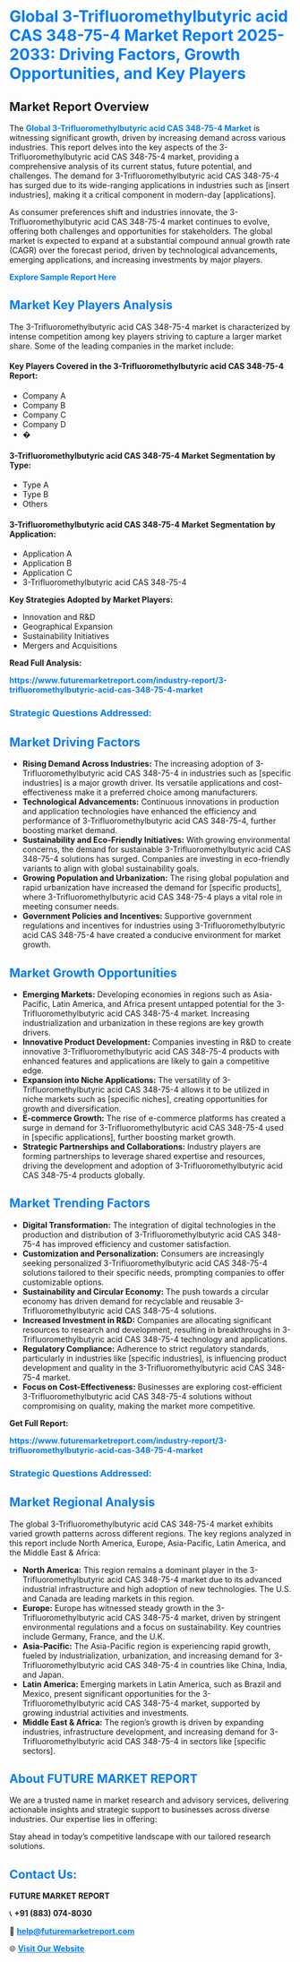 <h1 style="color: #007BFF;">Global 3-Trifluoromethylbutyric acid CAS 348-75-4 Market Report 2025-2033: Driving Factors, Growth Opportunities, and Key Players</h1>

<section id="overview">
<h2>Market Report Overview</h2>
<p>The <a href="https://www.futuremarketreport.com/industry-report/3-trifluoromethylbutyric-acid-cas-348-75-4-market" style="color: #007BFF; text-decoration: none;"><strong>Global 3-Trifluoromethylbutyric acid CAS 348-75-4 Market</strong></a> is witnessing significant growth, driven by increasing demand across various industries. This report delves into the key aspects of the 3-Trifluoromethylbutyric acid CAS 348-75-4 market, providing a comprehensive analysis of its current status, future potential, and challenges. The demand for 3-Trifluoromethylbutyric acid CAS 348-75-4 has surged due to its wide-ranging applications in industries such as [insert industries], making it a critical component in modern-day [applications].</p>
<p>As consumer preferences shift and industries innovate, the 3-Trifluoromethylbutyric acid CAS 348-75-4 market continues to evolve, offering both challenges and opportunities for stakeholders. The global market is expected to expand at a substantial compound annual growth rate (CAGR) over the forecast period, driven by technological advancements, emerging applications, and increasing investments by major players.</p>
</section>

<section id="overview">
<p><a href="https://www.futuremarketreport.com/request-sample/reportId=119475" style="color: #007BFF; text-decoration: none;"><strong>Explore Sample Report Here</strong></a></p>
</section>

<section id="key-players">
<h2 style="color: #007BFF;">Market Key Players Analysis</h2>
<p>The 3-Trifluoromethylbutyric acid CAS 348-75-4 market is characterized by intense competition among key players striving to capture a larger market share. Some of the leading companies in the market include:</p>
<h4>Key Players Covered in the 3-Trifluoromethylbutyric acid CAS 348-75-4 Report:</h4>
<ul><li>Company A</li><li>Company B</li><li>Company C</li><li>Company D</li><li>�</li></ul>
<h4>3-Trifluoromethylbutyric acid CAS 348-75-4 Market Segmentation by Type:</h4>
<ul><li>Type A</li><li>Type B</li><li>Others</li></ul>

<h4>3-Trifluoromethylbutyric acid CAS 348-75-4 Market Segmentation by Application:</h4>
<ul><li>Application A</li><li>Application B</li><li>Application C</li><li>3-Trifluoromethylbutyric acid CAS 348-75-4</li></ul>
<p><strong>Key Strategies Adopted by Market Players:</strong></p>
<ul>
<li>Innovation and R&D</li>
<li>Geographical Expansion</li>
<li>Sustainability Initiatives</li>
<li>Mergers and Acquisitions</li>
</ul>
</section>

<section>
<p><strong>Read Full Analysis: </strong></p><a href="https://www.futuremarketreport.com/industry-report/3-trifluoromethylbutyric-acid-cas-348-75-4-market" style="color: #007BFF; text-decoration: none;"><strong>https://www.futuremarketreport.com/industry-report/3-trifluoromethylbutyric-acid-cas-348-75-4-market</strong></a>
<h3 style="color: #007BFF;">Strategic Questions Addressed:</h3>
</section>

<section id="driving-factors">
<h2 style="color: #007BFF;">Market Driving Factors</h2>
<ul>
<li><strong>Rising Demand Across Industries:</strong> The increasing adoption of 3-Trifluoromethylbutyric acid CAS 348-75-4 in industries such as [specific industries] is a major growth driver. Its versatile applications and cost-effectiveness make it a preferred choice among manufacturers.</li>
<li><strong>Technological Advancements:</strong> Continuous innovations in production and application technologies have enhanced the efficiency and performance of 3-Trifluoromethylbutyric acid CAS 348-75-4, further boosting market demand.</li>
<li><strong>Sustainability and Eco-Friendly Initiatives:</strong> With growing environmental concerns, the demand for sustainable 3-Trifluoromethylbutyric acid CAS 348-75-4 solutions has surged. Companies are investing in eco-friendly variants to align with global sustainability goals.</li>
<li><strong>Growing Population and Urbanization:</strong> The rising global population and rapid urbanization have increased the demand for [specific products], where 3-Trifluoromethylbutyric acid CAS 348-75-4 plays a vital role in meeting consumer needs.</li>
<li><strong>Government Policies and Incentives:</strong> Supportive government regulations and incentives for industries using 3-Trifluoromethylbutyric acid CAS 348-75-4 have created a conducive environment for market growth.</li>
</ul>
</section>

<section id="growth-opportunities">
<h2 style="color: #007BFF;">Market Growth Opportunities</h2>
<ul>
<li><strong>Emerging Markets:</strong> Developing economies in regions such as Asia-Pacific, Latin America, and Africa present untapped potential for the 3-Trifluoromethylbutyric acid CAS 348-75-4 market. Increasing industrialization and urbanization in these regions are key growth drivers.</li>
<li><strong>Innovative Product Development:</strong> Companies investing in R&D to create innovative 3-Trifluoromethylbutyric acid CAS 348-75-4 products with enhanced features and applications are likely to gain a competitive edge.</li>
<li><strong>Expansion into Niche Applications:</strong> The versatility of 3-Trifluoromethylbutyric acid CAS 348-75-4 allows it to be utilized in niche markets such as [specific niches], creating opportunities for growth and diversification.</li>
<li><strong>E-commerce Growth:</strong> The rise of e-commerce platforms has created a surge in demand for 3-Trifluoromethylbutyric acid CAS 348-75-4 used in [specific applications], further boosting market growth.</li>
<li><strong>Strategic Partnerships and Collaborations:</strong> Industry players are forming partnerships to leverage shared expertise and resources, driving the development and adoption of 3-Trifluoromethylbutyric acid CAS 348-75-4 products globally.</li>
</ul>
</section>

<section id="trending-factors">
<h2 style="color: #007BFF;">Market Trending Factors</h2>
<ul>
<li><strong>Digital Transformation:</strong> The integration of digital technologies in the production and distribution of 3-Trifluoromethylbutyric acid CAS 348-75-4 has improved efficiency and customer satisfaction.</li>
<li><strong>Customization and Personalization:</strong> Consumers are increasingly seeking personalized 3-Trifluoromethylbutyric acid CAS 348-75-4 solutions tailored to their specific needs, prompting companies to offer customizable options.</li>
<li><strong>Sustainability and Circular Economy:</strong> The push towards a circular economy has driven demand for recyclable and reusable 3-Trifluoromethylbutyric acid CAS 348-75-4 solutions.</li>
<li><strong>Increased Investment in R&D:</strong> Companies are allocating significant resources to research and development, resulting in breakthroughs in 3-Trifluoromethylbutyric acid CAS 348-75-4 technology and applications.</li>
<li><strong>Regulatory Compliance:</strong> Adherence to strict regulatory standards, particularly in industries like [specific industries], is influencing product development and quality in the 3-Trifluoromethylbutyric acid CAS 348-75-4 market.</li>
<li><strong>Focus on Cost-Effectiveness:</strong> Businesses are exploring cost-efficient 3-Trifluoromethylbutyric acid CAS 348-75-4 solutions without compromising on quality, making the market more competitive.</li>
</ul>
</section>

<section>
<p><strong>Get Full Report: </strong></p><a href="https://www.futuremarketreport.com/industry-report/3-trifluoromethylbutyric-acid-cas-348-75-4-market" style="color: #007BFF; text-decoration: none;"><strong>https://www.futuremarketreport.com/industry-report/3-trifluoromethylbutyric-acid-cas-348-75-4-market</strong></a>
<h3 style="color: #007BFF;">Strategic Questions Addressed:</h3>
</section>


<section id="regional-analysis">
<h2 style="color: #007BFF;">Market Regional Analysis</h2>
<p>The global 3-Trifluoromethylbutyric acid CAS 348-75-4 market exhibits varied growth patterns across different regions. The key regions analyzed in this report include North America, Europe, Asia-Pacific, Latin America, and the Middle East & Africa:</p>
<ul>
<li><strong>North America:</strong> This region remains a dominant player in the 3-Trifluoromethylbutyric acid CAS 348-75-4 market due to its advanced industrial infrastructure and high adoption of new technologies. The U.S. and Canada are leading markets in this region.</li>
<li><strong>Europe:</strong> Europe has witnessed steady growth in the 3-Trifluoromethylbutyric acid CAS 348-75-4 market, driven by stringent environmental regulations and a focus on sustainability. Key countries include Germany, France, and the U.K.</li>
<li><strong>Asia-Pacific:</strong> The Asia-Pacific region is experiencing rapid growth, fueled by industrialization, urbanization, and increasing demand for 3-Trifluoromethylbutyric acid CAS 348-75-4 in countries like China, India, and Japan.</li>
<li><strong>Latin America:</strong> Emerging markets in Latin America, such as Brazil and Mexico, present significant opportunities for the 3-Trifluoromethylbutyric acid CAS 348-75-4 market, supported by growing industrial activities and investments.</li>
<li><strong>Middle East & Africa:</strong> The region’s growth is driven by expanding industries, infrastructure development, and increasing demand for 3-Trifluoromethylbutyric acid CAS 348-75-4 in sectors like [specific sectors].</li>
</ul>
</section>

<footer>
<h2 style="color: #007BFF;">About FUTURE MARKET REPORT</h2>
<p>We are a trusted name in market research and advisory services, delivering actionable insights and strategic support to businesses across diverse industries. Our expertise lies in offering:</p>

<p>Stay ahead in today’s competitive landscape with our tailored research solutions.</p>

<h2 style="color: #007BFF;">Contact Us:</h2>
<p><strong>FUTURE MARKET REPORT</strong></p>
<p>📞 <strong>+91 (883) 074-8030</strong></p>
<p>📧 <strong><a href="mailto:help@futuremarketreport.com" style="color: #007BFF;">help@futuremarketreport.com</a></strong></p>
<p>🌐 <strong><a href="https://www.futuremarketreport.com/" style="color: #007BFF;">Visit Our Website</a></strong></p>
</footer>